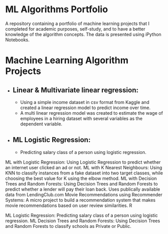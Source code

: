 # ML Algorithms Portfolio

A repository containing a portfolio of machine learning projects that I completed for academic purposes, self-study, and to have a better knowledge of the algorithm concepts. The data is presented using iPython Notebooks.

# Machine Learning Algorithm Projects

* ## Linear & Multivariate linear regression:
   * Using a simple income dataset in csv format from Kaggle and created a linear regression model to predict income over time. 
   * A multi linear regression model was created to estimate the wage of employees in a hiring dataset with several variables as the dependent variable.


 * ## ML Logistic Regression: 
     * Predicting salary class of a person using logistic regression.
     
     
 
 
 ML with Logistic Regression: Using Logistic Regression to predict whether an internet user clicked an ad or not.
ML with K Nearest Neighbours: Using KNN to classify instances from a fake dataset into two target classes, while choosing the best value for K using the elbow method.
ML with Decision Trees and Random Forests: Using Decision Trees and Random Forests to predict whether a lender will pay their loan back. Uses publically available data from LendingClub.com
Movie Recommendations using Recommender Systems: A micro project to build a recommendation system that makes movie recommendations based on user review similarities.
R

ML Logistic Regression: Predicting salary class of a person using logistic regression.
ML Decision Trees and Random Forests: Using Decision Trees and Random Forests to classify schools as Private or Public.
